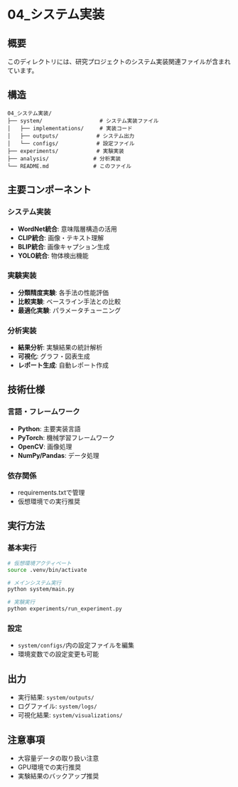 # 04_システム実装

## 概要
このディレクトリには、研究プロジェクトのシステム実装関連ファイルが含まれています。

## 構造
```
04_システム実装/
├── system/                  # システム実装ファイル
│   ├── implementations/     # 実装コード
│   ├── outputs/            # システム出力
│   └── configs/            # 設定ファイル
├── experiments/            # 実験実装
├── analysis/              # 分析実装
└── README.md              # このファイル
```

## 主要コンポーネント

### システム実装
- **WordNet統合**: 意味階層構造の活用
- **CLIP統合**: 画像・テキスト理解
- **BLIP統合**: 画像キャプション生成
- **YOLO統合**: 物体検出機能

### 実験実装
- **分類精度実験**: 各手法の性能評価
- **比較実験**: ベースライン手法との比較
- **最適化実験**: パラメータチューニング

### 分析実装
- **結果分析**: 実験結果の統計解析
- **可視化**: グラフ・図表生成
- **レポート生成**: 自動レポート作成

## 技術仕様

### 言語・フレームワーク
- **Python**: 主要実装言語
- **PyTorch**: 機械学習フレームワーク
- **OpenCV**: 画像処理
- **NumPy/Pandas**: データ処理

### 依存関係
- requirements.txtで管理
- 仮想環境での実行推奨

## 実行方法

### 基本実行
```bash
# 仮想環境アクティベート
source .venv/bin/activate

# メインシステム実行
python system/main.py

# 実験実行
python experiments/run_experiment.py
```

### 設定
- `system/configs/`内の設定ファイルを編集
- 環境変数での設定変更も可能

## 出力
- 実行結果: `system/outputs/`
- ログファイル: `system/logs/`
- 可視化結果: `system/visualizations/`

## 注意事項
- 大容量データの取り扱い注意
- GPU環境での実行推奨
- 実験結果のバックアップ推奨